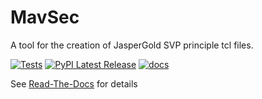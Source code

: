 # MavSec
A tool for the creation of JasperGold SVP principle tcl files.

[![Tests](https://github.com/allRisc/mavsec/actions/workflows/test.yml/badge.svg)](https://github.com/allRisc/mavsec/actions/workflows/test.yml)
[![PyPI Latest Release](https://img.shields.io/pypi/v/mavsec.svg)](https://pypi.org/project/mavsec/)
[![docs](https://readthedocs.org/projects/mavsec/badge)](https://mavsec.readthedocs.io/en/latest/index.html)

See [Read-The-Docs](https://mavsec.readthedocs.io/en/latest/index.html) for details